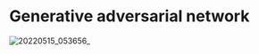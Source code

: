 # Generative adversarial network

![20220515_053656_](https://user-images.githubusercontent.com/93152909/168449357-df932500-9f0d-4825-8f59-c5f364be92d3.gif)
